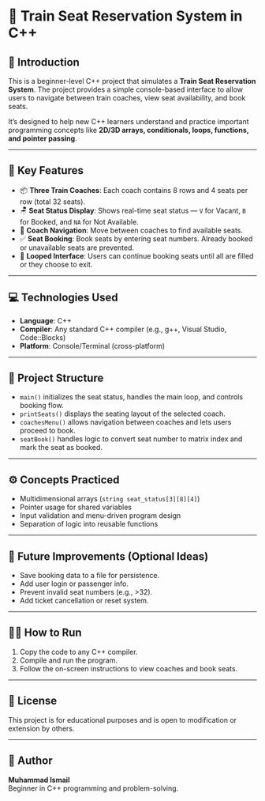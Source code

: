 # 🚆 Train Seat Reservation System in C++

## 📌 Introduction

This is a beginner-level C++ project that simulates a **Train Seat Reservation System**. The project provides a simple console-based interface to allow users to navigate between train coaches, view seat availability, and book seats.

It’s designed to help new C++ learners understand and practice important programming concepts like **2D/3D arrays, conditionals, loops, functions, and pointer passing**.

---

## 🔑 Key Features

- 📦 **Three Train Coaches**: Each coach contains 8 rows and 4 seats per row (total 32 seats).
- 🪑 **Seat Status Display**: Shows real-time seat status — `V` for Vacant, `B` for Booked, and `NA` for Not Available.
- 🔄 **Coach Navigation**: Move between coaches to find available seats.
- ✅ **Seat Booking**: Book seats by entering seat numbers. Already booked or unavailable seats are prevented.
- 🔁 **Looped Interface**: Users can continue booking seats until all are filled or they choose to exit.

---

## 💻 Technologies Used

- **Language**: C++
- **Compiler**: Any standard C++ compiler (e.g., g++, Visual Studio, Code::Blocks)
- **Platform**: Console/Terminal (cross-platform)

---

## 📂 Project Structure

- `main()` initializes the seat status, handles the main loop, and controls booking flow.
- `printSeats()` displays the seating layout of the selected coach.
- `coachesMenu()` allows navigation between coaches and lets users proceed to book.
- `seatBook()` handles logic to convert seat number to matrix index and mark the seat as booked.

---

## ⚙️ Concepts Practiced

- Multidimensional arrays (`string seat_status[3][8][4]`)
- Pointer usage for shared variables
- Input validation and menu-driven program design
- Separation of logic into reusable functions

---

## 📌 Future Improvements (Optional Ideas)

- Save booking data to a file for persistence.
- Add user login or passenger info.
- Prevent invalid seat numbers (e.g., >32).
- Add ticket cancellation or reset system.

---

## 🧑‍💻 How to Run

1. Copy the code to any C++ compiler.
2. Compile and run the program.
3. Follow the on-screen instructions to view coaches and book seats.

---

## 📜 License

This project is for educational purposes and is open to modification or extension by others.

---

## 👋 Author

**Muhammad Ismail**  
Beginner in C++ programming and problem-solving.
